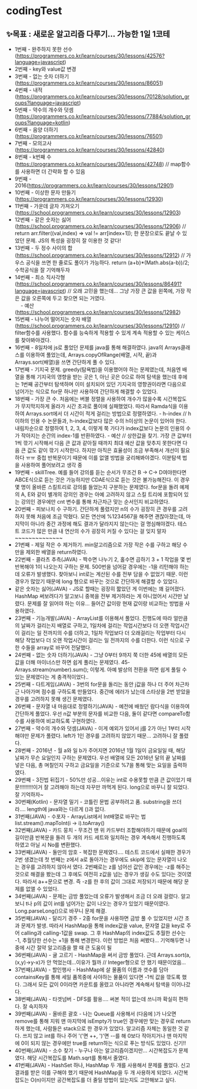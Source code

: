 # codingTest
## ✨목표 : 새로운 알고리즘 다루기... 가능한 1일 1코테
- 1번째 - 완주하지 못한 선수(https://programmers.co.kr/learn/courses/30/lessons/42576?language=javascript)
- 2번째 - key와 value값 변경
- 3번째 - 없는 숫자 더하기(https://programmers.co.kr/learn/courses/30/lessons/86051)
- 4번째 - 내적(https://programmers.co.kr/learn/courses/30/lessons/70128/solution_groups?language=javascript)
- 5번째 - 약수의 개수와 덧셈(https://programmers.co.kr/learn/courses/30/lessons/77884/solution_groups?language=kotlin)
- 6번째 - 음양 더하기(https://programmers.co.kr/learn/courses/30/lessons/76501)
- 7번째 - 모의고사(https://programmers.co.kr/learn/courses/30/lessons/42840)
- 8번째 - k번째 수(https://programmers.co.kr/learn/courses/30/lessons/42748) // map함수를 사용하면 더 간략화 할 수 있음
- 9번째 - 2016(https://programmers.co.kr/learn/courses/30/lessons/12901)
- 10번째 - 이상한 문자 만들기(https://programmers.co.kr/learn/courses/30/lessons/12930)
- 11번째 - 가운데 글자 가져오기(https://school.programmers.co.kr/learn/courses/30/lessons/12903)
- 12번째 - 같은 숫자는 싫어(https://school.programmers.co.kr/learn/courses/30/lessons/12906) // return arr.filter((val,index) => val != arr[index+1]); 한 문장으로도 끝날 수 있었던 문제. JS의 특성을 굉장히 잘 이용한 것 같다!
- 13번째 - 두 정수 사이의 합(https://school.programmers.co.kr/learn/courses/30/lessons/12912)  // 가우스 공식을 쓰면 한 줄로도 풀이가 가능하다. return (a+b)*(Math.abs(a-b))/2; 수학공식을 잘 기억해두자
- 14번째 - 최소 직사각형(https://school.programmers.co.kr/learn/courses/30/lessons/86491?language=javascript) // 오래 고민을 했는데... 그냥 가장 큰 값을 왼쪽에, 가장 작은 값을 오른쪽에 두고 찾으면 되는 거였다.
         <br>&nbsp;&nbsp;&nbsp;&nbsp;- 예산(https://school.programmers.co.kr/learn/courses/30/lessons/12982)
- 15번째 - 나누어 떨어지는 숫자 배열(https://school.programmers.co.kr/learn/courses/30/lessons/12910)  // filter함수를 사용했다. 함수를 능숙하게 적용할 수 있게 계속 적용할 수 있는 케이스를 찾아봐야겠다.
- 16번째 - 8일차에 js로 풀었던 문제를 java를 통해 해결하였다. java의 Arrays클래스를 이용하여 풀었는데, Arrays.copyOfRange(배열, 시작, 끝)과 Arrays.sort(배열)을 쓰면 간단하게 풀 수 있다.
- 17번째 - 기지국 문제. greedy(탐욕법)을 이용했어야 하는 문제였는데, 처음엔 배열을 통해 기지국의 영향을 받는 곳은 1, 아닌 곳은 0으로 하여 탐색을 했는데 후에는 1번째 공간부터 탐색하며 이미 설치되어 있던 기지국의 영향권이라면 다음으로 넘어가는 식으로 for문 하나만 사용하여 간단하게 해결할 수 있었다.
- 18번째 - 가장 큰 수. 처음에는 버블 정렬을 사용하여 개수가 많을수록 시간복잡도가 무지막지하게 올라가 시간 초과로 풀이에 실패했었다. 따라서 Ramda식을 이용하여 Arrays.sort에서 더 시간이 적게 걸리는 방법으로 정렬하였다.
         - h-index  // h이하의 인용 수 논문들과, h-index값보다 많은 수의 h이상의 논문이 있어야 한다. 내림차순으로 정렬하여 1, 2, 3, 4, 이렇게 쭉 가다가 index값보다 논문의 인용의 수가 작아지는 순간의 index-1를 반환하였다.
         - 예산 // 상한값을 찾기. 가장 큰 값부터 1씩 깎기 시작해서 다음 큰 값과 같아질 때까지 최대 예산 값을 맞추지 못한다면 다음 큰 값도 같이 깎기 시작한다. 하지만 아직은 효율성이 조금 부족해서 개선이 필요하다 ㅠㅠ 중첩 반복문이기 때문에 이를 없앨 방법을 궁리해봐야겠다. 이분탐색 법을 사용하여 풀어보려고 생각 중
- 19번째 - skillTree. 예를 들어 강의를 듣는 순서가 무조건 B -> C-> D여야한다면 ABCE식으로 듣는 것은 가능하지만 CDAE식으로 듣는 것은 불가능해진다. 이 경우 몇 명이 올바른 스킬트리로 강의를 들었는지 구분하는 문제였다. for문을 돌려 예제의 A, E와 같이 별개의 강의인 경우는 아예 고려하지 않고 스킬 트리에 포함되어 있는 강의인 경우에만 cnt 변수를 통해 차근차근 맞는 순서인지 비교하였다.
- 20번째 - 피보나치 수 구하기. 간단하게 풀렸지만 n의 수가 굉장히 큰 경우를 고려하지 못해 처음에 조금 막혔다. 모든 연산에 %1234567을 해주면 괜찮아졌는데, 마지막이 아니라 중간 과정에 해도 결과가 달라지지 않는다는 걸 명심해야겠다. 테스트 코드가 많은 만큼 내 연산의 수가 굉장히 커질 수 있다는 걸 잊지 말자~~~~~~~~~~~~~~
- 21번째 - 제일 작은 수 제거하기. min알고리즘으로 가장 작은 수를 구하고 해당 수만을 제외한 배열을 return하였다. 
- 22번째 - 콜라츠 추측(JAVA) - 짝수면 나누기 2, 홀수면 곱하기 3 + 1 작업을 몇 번 반복해야 1이 나오는지 구하는 문제. 500번을 넘어갈 경우에는 -1을 리턴해야 하는데 오류가 발생했다. 찾아보니 int로는 계산된 수를 전부 담을 수 없었기 때문. 이런 경우가 많았기 때문에 long 형으로 바꾸는 것으로 간단하게 해결할 수 있었다.
- 같은 숫자는 싫어(JAVA) - JS로 할때는 굉장히 짧았던 게 이번에는 꽤 길어졌다. HashMap 써보려다가 알고보니 중복을 전부 제거하라는 게 아니었어서 시간만 날렸다. 문제를 잘 읽어야 하는 이유... 들어간 값이랑 현재 값이랑 비교하는 방법을 사용하였다.
- 23번째 - 기능개발(JAVA) - ArrayList를 이용해서 풀었다. 진행도에 따라 얼만큼의 날짜가 걸리는지 배열로 구하고, 1일차에 걸리는 작업시간보다 더 오랜 작업시간이 걸리는 일 전까지의 수를 더하고, 1일차 작업보다 더 오래걸리는 작업부터 다시 해당 작업보다 더 오랜 작업시간이 걸리는 일 전까지의 수를 더한다. 이런 식으로 구한 수들을 array로 바꾸어 전달했다. 
- 24번째 - 없는 숫자 더하기(JAVA) - 그냥 0부터 9까지 쭉 더한 45에 배열의 모든 값을 더해 마이너스만 하면 쉽게 풀리는 문제였다. 45-Arrays.stream(number).sum(); 이렇게. 아예 발상의 전환을 하면 쉽게 풀릴 수 있는 문제였다는 게 충격적이었다..
- 25번째 - 다트게임(JAVA) - 3번의 for문을 돌리는 동안 j값을 하나 더 주어 차근차근 나아가며 점수를 구하도록 만들었다. 중간에 에러가 났는데 스타상을 2번 받았을 경우를 고려하지 못해 생긴 문제였다. 
- 26번째 - 문자열 내 마음대로 정렬하기(JAVA) - 예전에 배웠던 람다식을 이용하여 간단하게 풀었다. 우선 n값 부분의 문자를 비교한 다음, 둘이 같다면 compareTo함수를 사용하여 비교하도록 구현하였다.
- 27번째 - 약수의 개수와 덧셈(JAVA) - 이게 예외가 있어서 j를 2가 아닌 1부터 시작해야만 문제가 풀렸다. left가 1인 경우를 고려하지 않았기 때문... 고려하니 잘 풀렸다.
- 28번째 - 2016년 - 월 a와 일 b가 주어지면 2016년 1월 1일이 금요일일 때, 해당 날짜가 무슨 요일인지 구하는 문제였다. 우선 배열에 모든 2016년 달의 끝 날짜를 넣은 다음, 총 며칠인지 구하고 금요일을 기준으로 %7을 통해 맞는 요일을 출력하였다.
- 29번째 - 3진법 뒤집기 - 50%만 성공...이유는 int로 수용못할 만큼 큰 값이었기 때문!!!!!!!!!이거 잘 고려해야 하는데 자꾸만 까먹게 된다. long으로 바꾸니 잘 되었다. 잘 기억하자~
- 30번째(Kotlin) - 문자열 밀기 - 코틀린 문법 공부하려고 품. substring을 쓰더라.... length에 java와는 다르게 ()과 없다.
- 31번째(JAVA) - 수포자 - ArrayList에서 Int배열로 바꾸는 법 list.stream().mapToInt(i -> i).toArray()
- 32번째(JAVA) - 카드 뭉치 - 무조건 맨 위 카드부터 조합해야하기 때문에 goal의 길이만큼 반복문을 돌려 두 개의 카드 세트와 일치하는 경우 계속해서 진행하도록 하였고 아닐 시 No를 변환했다.
- 33번째(JAVA) - 둘만의 암호 - 복잡한 문제였다.... 테스트 코드에서 실패한 경우가 2번 생겼는데 첫 번째는 z에서 a로 돌아가는 경우에도 skip에 있는 문자열이 나오는 경우를 고려하지 않아서 였다. 2번째로는 z를 넘어선 값인 경우에는 -z를 해주는 것으로 해결을 봤는데 그 후에도 여전히 z값을 넘는 경우가 생길 수도 있다는 것이였다. 따라서 a++문으로 변경. 즉 -z를 한 후의 값이 그대로 저장되기 때문에 해당 문제를 없앨 수 있었다.
- 34번째(JAVA) - 문제는 금방 풀었는데 오류가 발생해서 조금 더 오래 걸렸다. 알고 보니 t나 p의 값이 int를 넘어가는 값이 나오는 경우가 있었기 때문이였다. Long.parseLong()으로 바꾸니 문제 해결.
- 35번째(JAVA) - 달리기 경주 - 2중 for문을 사용하면 금방 풀 수 있었지만 시간 초과 문제가 발생. 따라서 HashMap을 통해 index값을 value, 문자열 값을 key로 주어 calling과 calling-1값을 swap. 그 후 HashMap의 index값도 추월한 선수는 -1, 추월당한 선수는 +1을 통해 변경한다. 이런 방법은 처음 써봤다... 기억해두면 나중에 시간 절약 알고리즘을 짤 때 큰 도움이 될 
- 36번째(JAVA) - 귤 고르기 - HashMap을 써서 금방 풀었다. 근데 Arrays.sort(a, (x,y)->y-x)가 안 먹었는데...이유가 뭘까 // Integer형으로 안 했기 때문이었음...
- 37번째(JAVA) - 할인행사 - HashMap에 살 물품의 이름과 갯수를 담아 containsKey를 통해 세일 품목중에 사야하는 물품이 있다면 -1씩 값을 깎도록 했다. 그래서 모든 값이 0이라면 카운트를 올렸고 아니라면 계속해서 탐색을 이어나갔다.
- 38번째(JAVA) - 타겟넘버 - DFS를 활용.... 써본 적이 없는데 쓰니까 확실히 편하다. 잘 숙지하자
- 39번째(JAVA) - 올바른 괄호 - 나는 Queue를 사용해서 (다음에 )가 나오면 remove를 통해 지워 맨 마지막에 isEmpty가 true인 경우에만 맞는 경우로 return하게 했는데, 사람들은 stack으로 한 경우가 있었다. 알고리즘 자체는 동일한 것 같다. 쓰지 않고 int를 하나 주어 '('면 ++, ')'면 --를 해 0보다 작아지거나 맨 마지막에 0이 되지 않는 경우에만 true를 return하는 식으로 푸는 방식도 있었다. 신기!!
- 40번째(JAVA) - 소수 찾기 - 누구나 아는 알고리즘이겠지만... 시간복잡도가 문제였다. 해당 시간복잡도를 Math.sqrt를 통해서 줄였다.
- 41번째(JAVA) - HashSet 하나, HashMap 두 개를 사용해서 문제를 풀었다. 신고 결과를 받은 이를 구해야 했기 때문에 HashMap을 두 개 사용하게 되었다. 시간복잡도는 O(n)이지만 공간복잡도를 더 줄일 방법이 있는지도 고안해보고 싶다.
